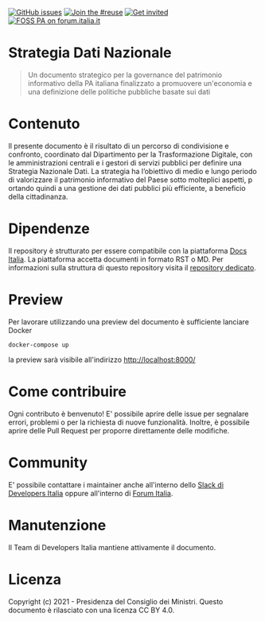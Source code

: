 [![GitHub issues](https://img.shields.io/github/issues/italia/strategia-dati-nazionale.svg)](https://github.com/italia/strategia-dati-nazionale/issues)
[![Join the #reuse](https://img.shields.io/badge/Slack%20channel-%23docs-blue.svg)](https://app.slack.com/client/T6C27AXE0/C9T4ELD4G)
[![Get invited](https://slack.developers.italia.it/badge.svg)](https://slack.developers.italia.it/)
[![FOSS PA on forum.italia.it](https://img.shields.io/badge/Forum-OSS-blue.svg)](https://forum.italia.it/c/software-open-source-per-la-pa/49)

# Strategia Dati Nazionale

> Un documento strategico per la governance del patrimonio informativo della PA italiana
> finalizzato a promuovere un'economia e una definizione delle politiche pubbliche basate sui dati

# Contenuto

Il presente documento è il risultato di un percorso di condivisione e confronto, 
coordinato dal Dipartimento per la Trasformazione Digitale, con le 
amministrazioni centrali e i gestori di servizi pubblici per definire una 
Strategia Nazionale Dati. La strategia ha l’obiettivo di medio e lungo periodo 
di valorizzare il patrimonio informativo del Paese sotto molteplici aspetti, p
ortando quindi a una gestione dei dati pubblici più efficiente, a beneficio 
della cittadinanza.  

# Dipendenze

Il repository è strutturato per essere compatibile con la piattaforma [Docs
Italia](https://docs.italia.it/). 
La piattaforma accetta documenti in formato RST o MD. 
Per informazioni sulla struttura di questo repository visita il [repository
dedicato](https://github.com/italia/docs-italia-starter-kit).

# Preview

Per lavorare utilizzando una preview del documento è sufficiente lanciare Docker

```
docker-compose up
```

la preview sarà visibile all'indirizzo [http://localhost:8000/](http://localhost:8000/)

# Come contribuire

Ogni contributo è benvenuto!
E' possibile aprire delle issue per segnalare errori, problemi o per la
richiesta di nuove funzionalità.
Inoltre, è possibile aprire delle Pull Request per proporre direttamente delle
modifiche.

# Community

E' possibile contattare i maintainer anche all'interno dello [Slack di Developers Italia](https://app.slack.com/client/T6C27AXE0/C9T4ELD4G/) oppure all'interno di [Forum Italia](https://forum.italia.it/c/software-open-source-per-la-pa/49).

# Manutenzione 

Il Team di Developers Italia mantiene attivamente il documento. 

# Licenza 

Copyright (c) 2021 - Presidenza del Consiglio dei Ministri.
Questo documento è rilasciato con una licenza CC BY 4.0. 
